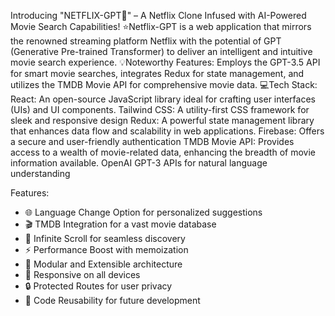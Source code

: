 
Introducing "NETFLIX-GPT🤖" – A Netflix Clone Infused with AI-Powered Movie Search Capabilities!
⭐Netflix-GPT is a web application that mirrors the renowned streaming platform Netflix with the potential of GPT (Generative Pre-trained Transformer) 
to deliver an intelligent and intuitive movie search experience.
💡Noteworthy Features: Employs the GPT-3.5 API for smart movie searches, integrates Redux for state management, and utilizes
 the TMDB Movie API for comprehensive movie data.
💻Tech Stack:
React: An open-source JavaScript library ideal for crafting user interfaces (UIs) and UI components.
Tailwind CSS: A utility-first CSS framework for sleek and responsive design
Redux: A powerful state management library that enhances data flow and scalability in web applications.
Firebase: Offers a secure and user-friendly authentication 
TMDB Movie API: Provides access to a wealth of movie-related data, enhancing the breadth of movie information available.
OpenAI GPT-3 APIs for natural language understanding

Features:
- 🌐 Language Change Option for personalized suggestions
- 🎬 TMDB Integration for a vast movie database
- 🚀 Infinite Scroll for seamless discovery
- ⚡ Performance Boost with memoization
- 🧩 Modular and Extensible architecture
- 📱 Responsive on all devices
- 🔒 Protected Routes for user privacy
- 🔄 Code Reusability for future development
